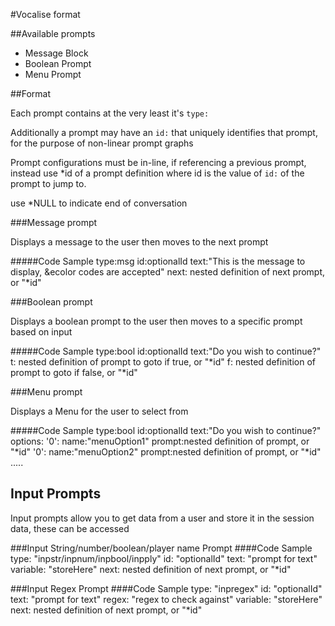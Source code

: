 #Vocalise format

##Available prompts

* Message Block
* Boolean Prompt
* Menu Prompt

##Format

Each prompt contains at the very least it's `type:`

Additionally a prompt may have an `id:` that uniquely identifies that prompt, for the purpose of non-linear prompt graphs

Prompt configurations must be in-line, if referencing a previous prompt, instead use *id of a prompt definition where id is the value of `id:` of the prompt to jump to.

use *NULL to indicate end of conversation

###Message prompt

Displays a message to the user then moves to the next prompt

#####Code Sample
    type:msg
    id:optionalId
    text:"This is the message to display, &ecolor codes are accepted"
    next: nested definition of next prompt, or "*id"

###Boolean prompt

Displays a boolean prompt to the user then moves to a specific prompt based on input

#####Code Sample
    type:bool
    id:optionalId
    text:"Do you wish to continue?"
    t: nested definition of prompt to goto if true, or "*id"
    f: nested definition of prompt to goto if false, or "*id"

###Menu prompt

Displays a Menu for the user to select from

#####Code Sample
    type:bool
    id:optionalId
    text:"Do you wish to continue?"
    options:
      '0':
        name:"menuOption1"
        prompt:nested definition of prompt, or "*id"
      '0':
        name:"menuOption2"
        prompt:nested definition of prompt, or "*id"
      .....

## Input Prompts

Input prompts allow you to get data from a user and store it in the session data, these can be accessed 

###Input String/number/boolean/player name Prompt
####Code Sample
    type: "inpstr/inpnum/inpbool/inpply"
    id: "optionalId"
    text: "prompt for text"
    variable: "storeHere"
    next: nested definition of next prompt, or "*id"
    
###Input Regex Prompt
####Code Sample
    type: "inpregex"
    id: "optionalId"
    text: "prompt for text"
    regex: "regex to check against"
    variable: "storeHere"
    next: nested definition of next prompt, or "*id"